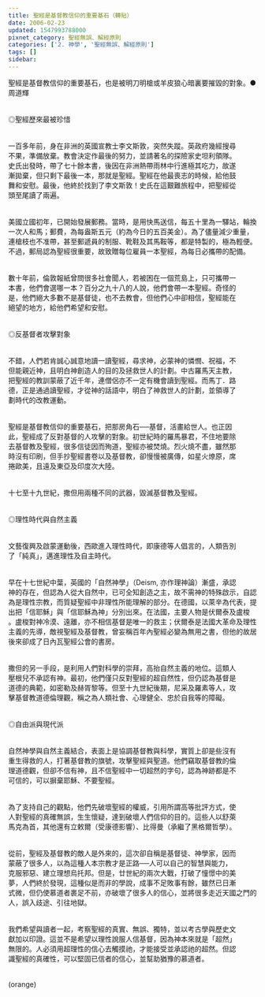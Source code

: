 ```yaml
---
title: 聖經是基督教信仰的重要基石（轉貼）
date: 2006-02-23
updated: 1547993788000
pixnet_category: 聖經無誤、解經原則
categories: ['2. 神學', '聖經無誤、解經原則']
tags: []
sidebar: 
---
```


<p>聖經是基督教信仰的重要基石，也是被明刀明槍或羊皮狼心暗裏要摧毀的對象。<!--more-->●周道輝<br/><br/><br/>◎聖經歷來最被珍惜<br/><br/><br/>一百多年前，身在非洲的英國宣教士李文斯敦，突然失蹤。英政府幾經搜尋<br/>不果，準備放棄。教會決定作最後的努力，並請著名的探險家史坦利領隊。<br/>史氏出發時，帶了七十餘本書，後因在非洲熱帶雨林中行進極其吃力，故遂<br/>漸拋棄，但只剩下最後一本，那就是聖經。聖經在他最喪志的時候，給他鼓<br/>舞和安慰。最後，他終於找到了李文斯敦！史氏在這艱難旅程中，把聖經從<br/>頭至尾讀了兩遍。<br/><br/><br/>美國立國初年，已開始發展郵務。當時，是用快馬送信，每五十里為一驛站，輪換一次人和馬；郵費，為每盎斯五元（約為今日的五百美金）。為了儘量減少重量，連槍枝也不准帶，甚至郵遞員的制服、靴鞋及其馬鞍等，都是特製的，極為輕便。不過，郵局認為聖經很重要，故致贈每位雇員一本聖經，為每日必攜帶的配備。<br/><br/><br/>數十年前，倫敦報紙曾問很多社會聞人，若被困在一個荒島上，只可攜帶一<br/>本書，他們會選哪一本？百分之九十八的人說，他們會帶一本聖經。奇怪的<br/>是，他們絕大多數不是基督徒，也不去教會，但他們心中卻相信，聖經能在<br/>絕望的地方，給他們希望和安慰。<br/><br/><br/>◎反基督者攻擊對象<br/><br/><br/>不錯，人們若肯誠心誠意地讀一讀聖經，尋求神，必蒙神的憐憫、祝福，不<br/>但能親近神，且明白神創造人的目的及拯救世人的計劃。中古羅馬天主教，<br/>把聖經的教訓蒙蔽了近千年，連僧侶亦不一定有機會讀到聖經。而馬丁．路<br/>德，正是通過讀聖經，才從神的話語中，明白了神救世人的計劃，並領導了<br/>劃時代的改教運動。<br/><br/><br/>聖經是基督教信仰的重要基石，把那房角石──基督，活畫給世人。也正因<br/>此，聖經成了反對基督的人攻擊的對象。初世紀時的羅馬暴君，不住地要除<br/>去基督教及聖經，很多信徒因而殉道，聖經亦被焚燒。烈火燒不盡，雖然那<br/>時沒有印刷，但手抄聖經書卷以及基督教，卻慢慢被廣傳，如星火燎原，席<br/>捲歐美，且遠及東亞及印度次大陸。<br/><br/><br/>十七至十九世紀，撒但用兩種不同的武器，毀滅基督教及聖經。<br/><br/><br/>◎理性時代與自然主義<br/><br/><br/>文藝復興及啟蒙運動後，西歐進入理性時代，即康德等人倡言的，人類告別<br/>了「純真」，邁進理性及自主時代。<br/><br/><br/>早在十七世紀中葉，英國的「自然神學」（Deism, 亦作理神論）漸盛，承認<br/>神的存在，但認為人從大自然中，已可全知創造之主，故不需神的特殊啟示，自認為是理性宗教，而質疑聖經中非理性所能理解的部分。在德國，以萊辛為代表，提出把「信耶穌」與「信耶穌為神」分別出來。在法國，主要人物是伏爾泰及盧梭 。盧梭對神冷漠、遠離，亦不相信基督是唯一的救主；伏爾泰是法國大革命及理性主義的先導，敵視聖經及基督教，曾妄稱百年內聖經必變為無用之書，但他的故居後來卻成了日內瓦聖經公會的書房。<br/><br/><br/>撒但的另一手段，是利用人們對科學的崇拜，高抬自然主義的地位。這類人<br/>壓根兒不承認有神。最初，他們僅只反對聖經的超自然性，但仍認為基督是<br/>道德的典範，如密勒及赫胥黎等。但至十九世紀後期，尼采及羅素等人，攻<br/>擊基督教道德倫理觀，稱之為人類社會、心理健全、忠於自我等的障礙。<br/><br/><br/>◎自由派與現代派<br/><br/><br/>自然神學與自然主義結合，表面上是協調基督教與科學，實質上卻是些沒有<br/>重生得救的人，打著基督教的旗號，攻擊聖經與聖道。他們竊取基督教的倫<br/>理道德觀，但卻不信有神，且不信聖經中一切超然的字句，認為神跡都是不<br/>可信的，可以摒棄耶穌、不要聖經。<br/><br/><br/>為了支持自己的觀點，他們先破壞聖經的權威，引用所謂高等批評方式，使<br/>人對聖經的真確無誤，生生懷疑，達到破壞人們信仰的目的。這些人以舒萊<br/>馬克為首，其他還有立敕爾（受康德影響）、比得曼（承繼了黑格爾哲學）。<br/><br/><br/>從前，聖經及基督教的敵人是外來的，這次卻自稱是基督徒、神學家，因而<br/>蒙蔽了很多人，以為這種人本宗教才是正路──人可以自己的智慧與能力，<br/>克服邪惡、建立理想烏托邦。但是，廿世紀的兩次大戰，打破了憧憬中的美<br/>夢，人們終於發現，這種似是而非的學說，成事不足敗事有餘，雖然已日漸<br/>式微，但仍使慕道者裹足不前，亦破壞了很多人的信心，並將很多走近天國之門的人，誤入歧途、引往地獄。<br/><br/><br/>我們希望與讀者一起，考察聖經的真實、無誤、獨特，並以考古學與歷史文<br/>獻加以印證。這並不是希望以理性說服人信基督，因為神本來就是「超然」<br/>無限的。人必須用超理性的信心去觸摸祂，才能接受並承認祂的超然。但認<br/>識聖經的真確性，可以堅固已信者的信心，並幫助猶豫的慕道者。<br/><br/><br/>(orange)<br/></p>